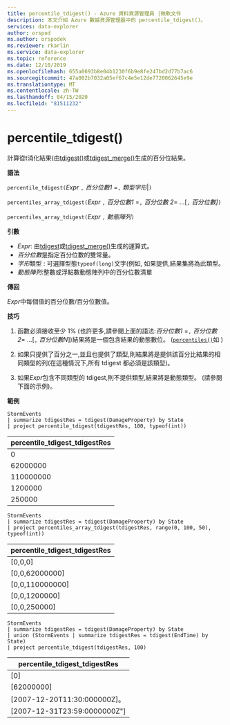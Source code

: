 ```yaml
---
title: percentile_tdigest() - Azure 資料資源管理員 |微軟文件
description: 本文介紹 Azure 數據資源管理器中的 percentile_tdigest()。
services: data-explorer
author: orspod
ms.author: orspodek
ms.reviewer: rkarlin
ms.service: data-explorer
ms.topic: reference
ms.date: 12/10/2019
ms.openlocfilehash: 655a0693b8e04b1230f6b9e8fe247bd2d77b7ac6
ms.sourcegitcommit: 47a002b7032a05ef67c4e5e12de7720062645e9e
ms.translationtype: MT
ms.contentlocale: zh-TW
ms.lasthandoff: 04/15/2020
ms.locfileid: "81511232"
---
```

# <a name="percentile_tdigest"></a>percentile_tdigest()

計算從t消化結果(由[tdigest()](tdigest-aggfunction.md)或[tdigest_merge()](tdigest-merge-aggfunction.md)生成的百分位結果。

**語法**

`percentile_tdigest(`*Expr* `,` *百分位數1* =`,` *類型字形*|`)`

`percentiles_array_tdigest(`*Expr* `,` *百分位數1* =`,` *百分位數 2*= ...[`,` *百分位數]*`)`

`percentiles_array_tdigest(`*Expr* `,` *動態陣列*`)`

**引數**

* *Expr*: 由[tdigest](tdigest-aggfunction.md)或[tdigest_merge()](tdigest-merge-aggfunction.md)生成的運算式。
* *百分位數*是指定百分位數的雙常量。
* *字形*類型 : 可選擇型態`typeof(long)`文字(例如, 如果提供,結果集將為此類型。 
* *動態陣列*:整數或浮點數動態陣列中的百分位數清單

**傳回**

*Expr*中每個值的百分位數/百分位數值。

**技巧**

1) 函數必須接收至少 1% (也許更多,請參閱上面的語法:*百分位數1* =`,` *百分位數2*= ...[`,` *百分位數N*])結果將是一個包含結果的動態數位。 ([`percentiles()`](percentiles-aggfunction.md)如 )
  
2) 如果只提供了百分之一,並且也提供了類型,則結果將是提供該百分比結果的相同類型的列(在這種情況下,所有 tdigest 都必須是該類型)。

3) 如果*Expr*包含不同類型的 tdigest,則不提供類型,結果將是動態類型。 (請參閱下面的示例)。

**範例**

```kusto
StormEvents
| summarize tdigestRes = tdigest(DamageProperty) by State
| project percentile_tdigest(tdigestRes, 100, typeof(int))
```

|percentile_tdigest_tdigestRes|
|---|
|0|
|62000000|
|110000000|
|1200000|
|250000|


```kusto
StormEvents
| summarize tdigestRes = tdigest(DamageProperty) by State
| project percentiles_array_tdigest(tdigestRes, range(0, 100, 50), typeof(int))
```

|percentile_tdigest_tdigestRes|
|---|
|[0,0,0]|
|[0,0,62000000]|
|[0,0,110000000]|
|[0,0,1200000]|
|[0,0,250000]|


```kusto
StormEvents
| summarize tdigestRes = tdigest(DamageProperty) by State
| union (StormEvents | summarize tdigestRes = tdigest(EndTime) by State)
| project percentile_tdigest(tdigestRes, 100)
```

|percentile_tdigest_tdigestRes|
|---|
|[0]|
|[62000000]|
|[2007-12-20T11:30:000000Z]。|
|[2007-12-31T23:59:0000000Z"]|